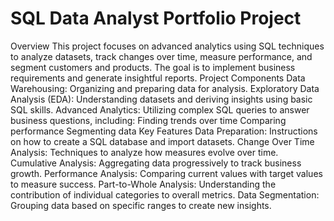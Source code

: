 # SQL Data Analyst Portfolio Project
Overview
This project focuses on advanced analytics using SQL techniques to analyze datasets, track changes over time, measure performance, and segment customers and products. The goal is to implement business requirements and generate insightful reports.
Project Components
Data Warehousing: Organizing and preparing data for analysis.
Exploratory Data Analysis (EDA): Understanding datasets and deriving insights using basic SQL skills.
Advanced Analytics: Utilizing complex SQL queries to answer business questions, including:
Finding trends over time
Comparing performance
Segmenting data
Key Features
Data Preparation: Instructions on how to create a SQL database and import datasets.
Change Over Time Analysis: Techniques to analyze how measures evolve over time.
Cumulative Analysis: Aggregating data progressively to track business growth.
Performance Analysis: Comparing current values with target values to measure success.
Part-to-Whole Analysis: Understanding the contribution of individual categories to overall metrics.
Data Segmentation: Grouping data based on specific ranges to create new insights.
